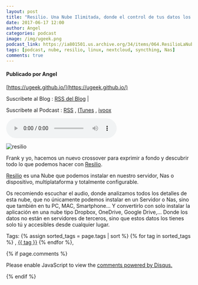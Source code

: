 ```yaml
---
layout: post
title: "Resilio. Una Nube Ilimitada, donde el control de tus datos los tienes tu."
date: 2017-06-17 12:00
author: Angel
categories: podcast
image: /img/ugeek.png
podcast_link: https://ia801501.us.archive.org/34/items/064.ResilioLaNubeDondeElControlLoTienesTu/064.%20Resilio,%20La%20nube%20donde%20el%20control%20lo%20tienes%20tu.mp3
tags: [podcast, nube, resilio, linux, nextcloud, syncthing, Nas]
comments: true
---
```

#### Publicado por Angel

[https://ugeek.github.io/](https://ugeek.github.io/)

Suscribete al Blog :  [RSS del Blog](http://feeds.feedburner.com/uGeekBlog) |

Suscribete al Podcast :  [RSS](http://feeds.feedburner.com/ugeek) , [ITunes](https://itunes.apple.com/us/podcast/ugeek/id1201421866?mt=2) , [ivoox](https://www.ivoox.com/podcast-ugeek_sq_f1383493_1.html)

<audio controls>
  <source src="https://ia801501.us.archive.org/34/items/064.ResilioLaNubeDondeElControlLoTienesTu/064.%20Resilio,%20La%20nube%20donde%20el%20control%20lo%20tienes%20tu.mp3" type="audio/mpeg">
Your browser does not support the audio element.
</audio>


![resilio](https://ugeek.github.io/img/post/resilio.png)

Frank y yo, hacemos un nuevo crossover para exprimir a fondo y descubrir todo lo que podemos hacer con [Resilio](https://www.resilio.com).

[Resilio](https://www.resilio.com) es una Nube que podemos instalar en nuestro servidor, Nas o dispositivo, multiplataforma y totalmente configurable.

Os recomiendo escuchar el audio, donde analizamos todos los detalles de esta nube, que no únicamente podemos instalar en un Servidor o Nas, sino que también en tu PC, MAC, Smartphone... Y convertirlo con solo instalar la aplicación en una nube tipo Dropbox, OneDrive, Google Drive,... Donde los datos no están en servidores de terceros, sino que estos datos los tienes solo tú y accesibles desde cualquier lugar.



<!-- -------------------------------------Aquí abajo los comentarios -------------------------------------------  -->
Tags: {% assign sorted_tags = page.tags | sort %} {% for tag in sorted_tags %} , <span class="tag"><a href="/tag#{{ tag }}">{{ tag }}</a></span> {% endfor %},


{% if page.comments %}
<div id="disqus_thread"></div>
<script>

/**
*  RECOMMENDED CONFIGURATION VARIABLES: EDIT AND UNCOMMENT THE SECTION BELOW TO INSERT DYNAMIC VALUES FROM YOUR PLATFORM OR CMS.
*  LEARN WHY DEFINING THESE VARIABLES IS IMPORTANT: https://disqus.com/admin/universalcode/#configuration-variables*/
/*
var disqus_config = function () {
this.page.url = PAGE_URL;  // Replace PAGE_URL with your page's canonical URL variable
this.page.identifier = PAGE_IDENTIFIER; // Replace PAGE_IDENTIFIER with your page's unique identifier variable
};
*/
(function() { // DON'T EDIT BELOW THIS LINE
var d = document, s = d.createElement('script');
s.src = 'https://https-angelbcn-github-io-ugeek.disqus.com/embed.js';
s.setAttribute('data-timestamp', +new Date());
(d.head || d.body).appendChild(s);
})();
</script>
<noscript>Please enable JavaScript to view the <a href="https://disqus.com/?ref_noscript">comments powered by Disqus.</a></noscript>

{% endif %}

<script id="dsq-count-scr" src="//https-angelbcn-github-io-ugeek.disqus.com/count.js" async></script>
